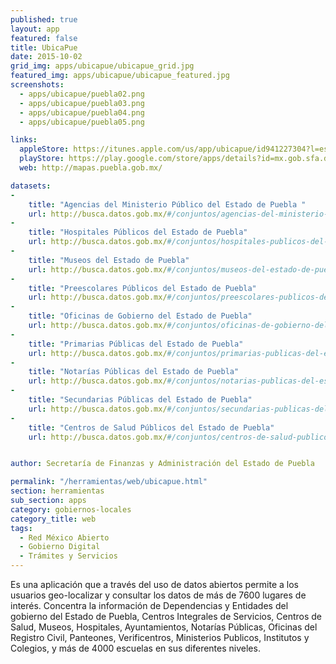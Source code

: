 ```yaml
---
published: true
layout: app
featured: false
title: UbicaPue
date: 2015-10-02
grid_img: apps/ubicapue/ubicapue_grid.jpg
featured_img: apps/ubicapue/ubicapue_featured.jpg
screenshots:
  - apps/ubicapue/puebla02.png
  - apps/ubicapue/puebla03.png
  - apps/ubicapue/puebla04.png
  - apps/ubicapue/puebla05.png

links:
  appleStore: https://itunes.apple.com/us/app/ubicapue/id941227304?l=es&mt=8
  playStore: https://play.google.com/store/apps/details?id=mx.gob.sfa.dds.puebla.ubicapue
  web: http://mapas.puebla.gob.mx/

datasets:
-
    title: "Agencias del Ministerio Público del Estado de Puebla "
    url: http://busca.datos.gob.mx/#/conjuntos/agencias-del-ministerio-publico-del-estado-de-puebla
-
    title: "Hospitales Públicos del Estado de Puebla"
    url: http://busca.datos.gob.mx/#/conjuntos/hospitales-publicos-del-estado-de-puebla
-
    title: "Museos del Estado de Puebla"
    url: http://busca.datos.gob.mx/#/conjuntos/museos-del-estado-de-puebla
-
    title: "Preescolares Públicos del Estado de Puebla"
    url: http://busca.datos.gob.mx/#/conjuntos/preescolares-publicos-del-estado-de-puebla
-
    title: "Oficinas de Gobierno del Estado de Puebla"
    url: http://busca.datos.gob.mx/#/conjuntos/oficinas-de-gobierno-del-estado-de-puebla
-
    title: "Primarias Públicas del Estado de Puebla"
    url: http://busca.datos.gob.mx/#/conjuntos/primarias-publicas-del-estado-de-puebla
-
    title: "Notarías Públicas del Estado de Puebla"
    url: http://busca.datos.gob.mx/#/conjuntos/notarias-publicas-del-estado-de-puebla
-
    title: "Secundarias Públicas del Estado de Puebla"
    url: http://busca.datos.gob.mx/#/conjuntos/secundarias-publicas-del-estado-de-puebla
-
    title: "Centros de Salud Públicos del Estado de Puebla"
    url: http://busca.datos.gob.mx/#/conjuntos/centros-de-salud-publicos-del-estado-de-puebla


author: Secretaría de Finanzas y Administración del Estado de Puebla

permalink: "/herramientas/web/ubicapue.html"
section: herramientas
sub_section: apps
category: gobiernos-locales
category_title: web
tags:
  - Red México Abierto
  - Gobierno Digital
  - Trámites y Servicios
---
```


Es una aplicación que a través del uso de datos abiertos permite a los usuarios geo-localizar y consultar los datos de más de 7600 lugares de interés. Concentra la información de Dependencias y Entidades del gobierno del Estado de Puebla, Centros Integrales de Servicios, Centros de Salud, Museos, Hospitales, Ayuntamientos, Notarías Públicas, Oficinas del Registro Civil, Panteones, Verificentros, Ministerios Publicos, Institutos y Colegios, y más de 4000 escuelas en sus diferentes niveles.
